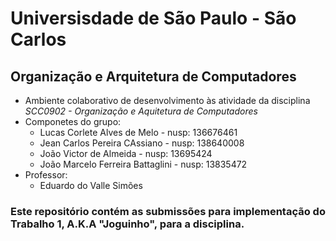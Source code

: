 # Universisdade de São Paulo - São Carlos
## Organização e Arquitetura de Computadores
  - Ambiente colaborativo de desenvolvimento às atividade da disciplina *SCC0902 - Organização e Aquitetura de Computadores*
  - Componetes do grupo:
      - Lucas Corlete Alves de Melo - nusp: 136676461
      - Jean Carlos Pereira CAssiano - nusp: 138640008
      - João Victor de Almeida - nusp: 13695424
      - João Marcelo Ferreira Battaglini - nusp: 13835472
  - Professor:
      - Eduardo do Valle Simões
      

### Este repositório contém as submissões para implementação do Trabalho 1, A.K.A "Joguinho", para a disciplina.
